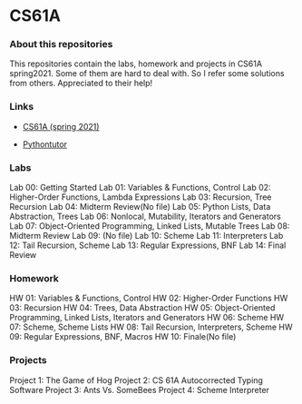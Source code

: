 # CS61A

### About this repositories

This repositories contain the labs, homework and projects in CS61A spring2021. Some of them are hard to deal with. So I refer some solutions from others. Appreciated to their help!

### Links

* [CS61A (spring 2021)](https://inst.eecs.berkeley.edu/~cs61a/sp21/)

* [Pythontutor](https://pythontutor.com/)


### Labs

Lab 00: Getting Started
Lab 01: Variables & Functions, Control
Lab 02: Higher-Order Functions, Lambda Expressions
Lab 03: Recursion, Tree Recursion
Lab 04: Midterm Review(No file)
Lab 05: Python Lists, Data Abstraction, Trees
Lab 06: Nonlocal, Mutability, Iterators and Generators
Lab 07: Object-Oriented Programming, Linked Lists, Mutable Trees
Lab 08: Midterm Review
Lab 09: (No file)
Lab 10: Scheme
Lab 11: Interpreters
Lab 12: Tail Recursion, Scheme
Lab 13: Regular Expressions, BNF
Lab 14: Final Review

### Homework

HW 01: Variables & Functions, Control
HW 02: Higher-Order Functions
HW 03: Recursion
HW 04: Trees, Data Abstraction
HW 05: Object-Oriented Programming, Linked Lists, Iterators and Generators
HW 06: Scheme
HW 07: Scheme, Scheme Lists
HW 08: Tail Recursion, Interpreters, Scheme
HW 09: Regular Expressions, BNF, Macros
HW 10: Finale(No file)

### Projects

Project 1: The Game of Hog
Project 2: CS 61A Autocorrected Typing Software
Project 3: Ants Vs. SomeBees
Project 4: Scheme Interpreter
